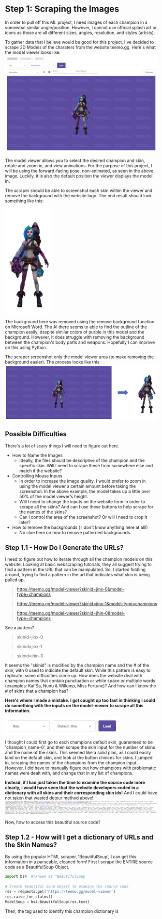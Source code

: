 # Step 1: Scraping the Images
In order to pull off this ML project, I need images of each champion in a somewhat similar angle/position. However, I cannot use official splash art or icons as those are all different sizes, angles, resolution, and styles (artists). 

To gather data that I believe would be good for this project, I've decided to scrape 3D Models of the charaters from the website  teemo.gg. Here's what the model viewer looks like: 
 ![Image of Model Viewer](https://github.com/juliewang2020/cca_lol/blob/master/images/model_viewer.png)

The model viewer allows you to select the desired champion and skin, rotate and zoom in, and view animations. For the purpose of this project, I will be using the forward-facing pose, non-animated, as seen in the above image. Luckily, it is also the default position the viewer displays the model in.

The scraper should be able to screenshot each skin within the viewer and remove the background with the website logo. The end result should look something like this: 


![Image of Model-No Background](https://github.com/juliewang2020/cca_lol/blob/master/images/model_no_background.png)

The background here was removed using the remove background function on Microsoft Word. The AI there seems to able to find the outline of the champion easily, despite similar colors of purple in this model and the background. However, it does struggle with removing the background between the champion's body parts and weapons. Hopefully I can improve on this using Python.

The scraper screenshot only the model viewer area (to make removing the background easier). The process looks like this:
![Example](https://github.com/juliewang2020/cca_lol/blob/master/images/example_progress.PNG)

## Possible Difficulties
There's a lot of scary things I will need to figure out here.
* How to Name the Images
  * Ideally, the files should be descriptive of the champion and the specific skin. Will I need to scrape these from somewhere else and match it the website?
* Controlling Mouse Inputs
  * In order to increase the image quality, I would prefer to zoom in using the model viewer a certain amount before taking the screenshot. In the above example, the model takes up a little over 50% of the model viewer's height.
  * Will I need to change the inputs on the website form in order to scrape all the skins? And can I use these buttons to help scrape for the names of the skins?
  * Can I control the area of the screenshot? Or will I need to crop it later?
* How to remove the backgrounds ( I don't know anything here at all!) 
  * No clue here on how to remove patterned backgrounds. 

## Step 1.1 - How Do I Generate the URLs?
I need to figure out how to iterate through all the champion models on this website. Looking at basic webscraping tutorials, they all suggest trying to find a pattern in the URL that can be manipulated. So, I started fiddling around, trying to find a pattern in the url that indicates what skin is being pulled up. 

> https://teemo.gg/model-viewer?skinid=jinx-0&model-type=champions

> https://teemo.gg/model-viewer?skinid=jinx-1&model-type=champions

> https://teemo.gg/model-viewer?skinid=jhin-0&model-type=champions

See a pattern?

> skinid=jinx-0

> skinid=jinx-1

> skinid=jhin-0

It seems the "skinid" is modified by the champion name and the # of the skin, with 0 used to indicate the default skin.
While this pattern is easy to replicate, some difficulties come up. How does the website deal with champion names that contain punctuation or white space or multiple words (examples: Kai'Sa, Nunu & Willump, Miss Fortune)? And how can I know the # of skins that a champion has? 

**Here's where I made a mistake. I got caught up too fast in thinking I could do something with the inputs on the model-viewer to scrape all this information.** 

![Model Viewer Inputs](https://github.com/juliewang2020/cca_lol/blob/master/images/inputs.PNG)

I thought I could first go to each champions default skin, guaranteed to be 'champion_name-0', and then scrape the skin input for the number of skins and the name of the skins. This seemed like a solid plan, as I could easily land on the default skin, and look at the button choices for skins. I jumped in, scraping the names of the champions from the champion input. However, I did have to manually figure out how champions with problematic names were dealt with, and change that in my list of champions. 

**Instead, if I had just taken the time to examine the source code more clearly, I would have seen that the website developers coded in a dictionary with all skins and their corresponding skin ids!** And I could have not taken that wasted detour method above!
![Source Code](https://github.com/juliewang2020/cca_lol/blob/master/images/source_code.PNG)

Now, how to access this beautiful source code?

## Step 1.2 - How will I get a dictionary of URLs and the Skin Names?

By using the popular HTML scraper, 'BeautifulSoup', I can get this information in a parseable, cleaned form! First I scrape the ENTIRE source code as a BeautifulSoup Object. 

```python
import bs4  #(known as "BeautifulSoup

# Create beautiful soup object to examine the source code
res = requests.get('https://teemo.gg/model-viewer')
res.raise_for_status()
ModelSoup = bs4.BeautifulSoup(res.text)
```
Then, the tag used to identify this champion dictionary is <script>. I created a list of objects of all the script tags. From iterating through, using getText() to textify the objects, I see that the script object we want is the one at index 9. In addition, when I examined the text, I saw that the dictionary of skins for EACH champ could be split using ';'. 

```python
# Get List of Skins/Chromas and the corresponding URL
skins_html = ModelSoup.findAll('script')
skins_champs = skins_html[9].getText() # contains the dictionary of champions and skins
skins_champs = skins_champs.split(';')
skins_champs.pop(0) # remove the first index which does not contain champ/skin info
```
This is what the list looks like currently. It is a list of "dictionaries", with each index being one champ.
![List Example](https://github.com/juliewang2020/cca_lol/blob/master/images/champ_skindicts.JPG)
 
So for each index, I will be able to pull out a champion and its skins. Within that index, is a dictionary, with entries seperated in key, value pairs of URL/skinID, skin name. Because this is text and not an actual dictionary recognizeable by python, I will need to parse and create my own dictionary of URL/skinID and skin names. There were 2 ways I thought about doing this:
  1. Split the text by comma. The even numbers will contain the URLs/skinIDs and the odd numbers will contain the skin names. Then use a regex matcher to search for a start and end match, and grab the string in between using the package mentioned here: https://stackoverflow.com/questions/3368969/find-string-between-two-substrings
   Example Splits:
   > index 0 = {'id': 'aatrox-0', 
  
   > index 1 = 'name': "Default Aatrox"} 
   
   Example Regex Matcher:
   > url_result = re.search("**'id': '(.*)',**", str)
  
   > name_result = re.search("**'name': \"(.*)\"}**", str)
  
  2. Split the text by '},{'. Which is how the dictionary splits its key value pairs. 
   Example Splits:
   > index 0 = {'id': 'aatrox-0', 'name': "Default Aatrox"} 
  
   > index 1 = {'id': 'aatrox-1', 'name': "Justicar Aatrox "}
   
   Example Regex Matcher:
   > url_result = re.search("**'id': '(.*)',**", str)
  
   > name_result = re.search("**'name': \"(.*)\"**", str)

I originally went the 1st way, because I didn't think of the 2nd way until I ran into a bug. My code would break at Gragas, unable to find a regex match. 
![Gragas Example](https://github.com/juliewang2020/cca_lol/blob/master/images/gragas_edge_case.JPG)

Do you see where splitting by comma would make my code break, but splitting by dictionary would work better?
> "Gragas, Esq." 

That's right. There was a skin with a comma IN the name, so my code would split that name up. So I could not split the string by comma, and instead resorted to the second method to avoid edge cases like this. 

Let's take a peek at the final code and output: 
```python
# Create beautiful soup object to examine the source code
res = requests.get('https://teemo.gg/model-viewer')
res.raise_for_status()
ModelSoup = bs4.BeautifulSoup(res.text)

def scrape_model_url(str):
    url_result = re.search("'id': '(.*)',", str)
    if url_result:
        url = url_result.group(1)
        return url
    else: 
        return "No Match"

def scrape_model_name(str):
    name_result = re.search("'name': \"(.*)\"", str)
    if name_result:
        name = name_result.group(1)
        return name
    else: 
        return "No Match"
        
# Get List of Skins/Chromas and the corresponding URL
skins_html = ModelSoup.findAll('script')
skins_champs = skins_html[9].getText() # contains the dictionary of champions and skins
skins_champs = skins_champs.split(';')
skins_champs.pop(0) # remove the first index which does not contain champ/skin info

# Create Dictionary of URL and Skin Name
skin_dict = {}
for skins_champ in skins_champs:
    skins = skins_champ.split("},{") # would split by ",", but some names have a comma
    for skin in skins:
        url = scrape_model_url(skin)
        name = scrape_model_name(skin)
        if url == "No Match" or name == "No Match":
            break
        else:
            skin_dict[url] = name
            prev_name = name
            prev_url = url
    if url == "No Match" or name == "No Match":
            print("Done Scraping Champion Skin Information, Last Skin is " + prev_name + " (" + prev_url + ")" )
            break
```
![Output](https://github.com/juliewang2020/cca_lol/blob/master/images/output.JPG)

Now when I visit URLs, I'll know exactly which skin I'm screenshotting! 

## Lessons Learned
* Examine source code more carefully instead of jumping in to scraping
* Think about edge cases that could break your code

## Step 1.3 - Screenshotting the Webpages
To be continued...
 

